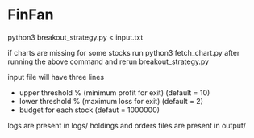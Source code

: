 # FinFan

python3 breakout_strategy.py < input.txt

if charts are missing for some stocks
run python3 fetch_chart.py after running the above command and rerun breakout_strategy.py

input file will have three lines
- upper threshold % (minimum profit for exit) (default = 10)
- lower threshold % (maximum loss for exit) (default = 2)
- budget for each stock (defaut = 1000000)

logs are present in logs/
holdings and orders files are present in output/

